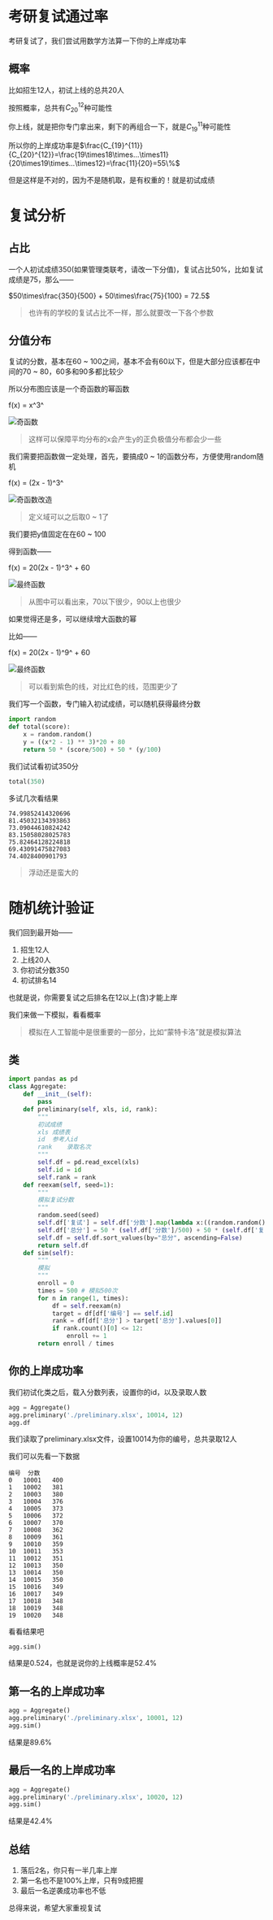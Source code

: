 # 考研复试通过率


考研复试了，我们尝试用数学方法算一下你的上岸成功率


## 概率


比如招生12人，初试上线的总共20人


按照概率，总共有$C_{20}^{12}$种可能性


你上线，就是把你专门拿出来，剩下的再组合一下，就是$C_{19}^{11}$种可能性


所以你的上岸成功率是$\frac{C_{19}^{11}}{C_{20}^{12}}=\frac{19\times18\times...\times11}{20\times19\times...\times12}=\frac{11}{20}=55\%$


但是这样是不对的，因为不是随机取，是有权重的！就是初试成绩


# 复试分析


## 占比


一个人初试成绩350(如果管理类联考，请改一下分值)，复试占比50%，比如复试成绩是75，那么——


$50\times\frac{350}{500} + 50\times\frac{75}{100} = 72.5$


> 也许有的学校的复试占比不一样，那么就要改一下各个参数


## 分值分布


复试的分数，基本在60 ~ 100之间，基本不会有60以下，但是大部分应该都在中间的70 ~ 80，60多和90多都比较少


所以分布图应该是一个奇函数的幂函数


f(x) = x^3^


![奇函数](./docs/odd.png)


> 这样可以保障平均分布的x会产生y的正负极值分布都会少一些


我们需要把函数做一定处理，首先，要搞成0 ~ 1的函数分布，方便使用random随机


f(x) = (2x - 1)^3^


![奇函数改造](./docs/odd2.png)


> 定义域可以之后取0 ~ 1了


我们要把y值固定在在60 ~ 100


得到函数——

f(x) = 20(2x - 1)^3^ + 60


![最终函数](./docs/fun.png)


> 从图中可以看出来，70以下很少，90以上也很少


如果觉得还是多，可以继续增大函数的幂


比如——


f(x) = 20(2x - 1)^9^ + 60


![最终函数](./docs/fun9.png)


> 可以看到紫色的线，对比红色的线，范围更少了


我们写一个函数，专门输入初试成绩，可以随机获得最终分数


```py
import random
def total(score):
    x = random.random()
    y = ((x*2 - 1) ** 3)*20 + 80
    return 50 * (score/500) + 50 * (y/100)
```


我们试试看初试350分


```py
total(350)
```


多试几次看结果


```
74.99852414320696
81.45032134393863
73.09044610824242
83.15058028025783
75.82464128224818
69.43091475827083
74.4028400901793
```


> 浮动还是蛮大的


# 随机统计验证


我们回到最开始——


1. 招生12人
2. 上线20人
3. 你初试分数350
4. 初试排名14


也就是说，你需要复试之后排名在12以上(含)才能上岸


我们来做一下模拟，看看概率


> 模拟在人工智能中是很重要的一部分，比如“蒙特卡洛”就是模拟算法


## 类


```py
import pandas as pd
class Aggregate:
    def __init__(self):
        pass
    def preliminary(self, xls, id, rank):
        """
        初试成绩
        xls 成绩表
        id  参考人id
        rank    录取名次
        """
        self.df = pd.read_excel(xls)
        self.id = id
        self.rank = rank
    def reexam(self, seed=1):
        """
        模拟复试分数
        """
        random.seed(seed)
        self.df['复试'] = self.df['分数'].map(lambda x:((random.random()*2 - 1) ** 3)*20 + 80)
        self.df['总分'] = 50 * (self.df['分数']/500) + 50 * (self.df['复试']/100)
        self.df = self.df.sort_values(by="总分", ascending=False)
        return self.df
    def sim(self):
        """
        模拟
        """
        enroll = 0
        times = 500 # 模拟500次
        for n in range(1, times):
            df = self.reexam(n)
            target = df[df['编号'] == self.id]
            rank = df[df['总分'] > target['总分'].values[0]]
            if rank.count()[0] <= 12:
                enroll += 1
        return enroll / times
```


## 你的上岸成功率


我们初试化类之后，载入分数列表，设置你的id，以及录取人数


```py
agg = Aggregate()
agg.preliminary('./preliminary.xlsx', 10014, 12)
agg.df
```


我们读取了preliminary.xlsx文件，设置10014为你的编号，总共录取12人


我们可以先看一下数据


```
编号	分数
0	10001	400
1	10002	381
2	10003	380
3	10004	376
4	10005	373
5	10006	372
6	10007	370
7	10008	362
8	10009	361
9	10010	359
10	10011	353
11	10012	351
12	10013	350
13	10014	350
14	10015	350
15	10016	349
16	10017	349
17	10018	348
18	10019	348
19	10020	348
```


看看结果吧


```
agg.sim()
```


结果是0.524，也就是说你的上线概率是52.4%



## 第一名的上岸成功率


```py
agg = Aggregate()
agg.preliminary('./preliminary.xlsx', 10001, 12)
agg.sim()
```


结果是89.6%


## 最后一名的上岸成功率


```py
agg = Aggregate()
agg.preliminary('./preliminary.xlsx', 10020, 12)
agg.sim()
```


结果是42.4%


## 总结


1. 落后2名，你只有一半几率上岸
2. 第一名也不是100%上岸，只有9成把握
3. 最后一名逆袭成功率也不低


总得来说，希望大家重视复试

